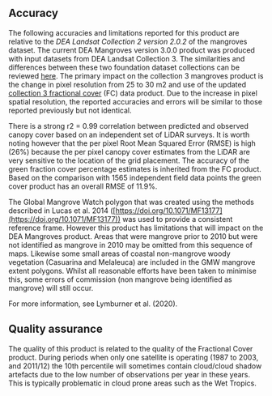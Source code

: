 ## Accuracy

The following accuracies and limitations reported for this product are relative to the *DEA Landsat Collection 2 version 2.0.2* of the mangroves dataset. The current DEA Mangroves version 3.0.0 product was produced with input datasets from DEA Landsat Collection 3. The similarities and differences between these two foundation dataset collections can be reviewed [here](https://www.dea.ga.gov.au/news/landsat-collection-upgrade). The primary impact on the collection 3 mangroves product is the change in pixel resolution from 25 to 30 m2 and use of the updated [collection 3 fractional cover](/data/product/dea-fractional-cover-landsat/) (FC) data product. Due to the increase in pixel spatial resolution, the reported accuracies and errors will be similar to those reported previously but not identical.

There is a strong r2 = 0.99 correlation between predicted and observed canopy cover based on an independent set of LiDAR surveys. It is worth noting however that the per pixel Root Mean Squared Error (RMSE) is high (26%) because the per pixel canopy cover estimates from the LiDAR are very sensitive to the location of the grid placement. The accuracy of the green fraction cover percentage estimates is inherited from the FC product. Based on the comparison with 1565 independent field data points the green cover product has an overall RMSE of 11.9%.

The Global Mangrove Watch polygon that was created using the methods described in Lucas et al. 2014 ([https://doi.org/10.1071/MF13177](https://doi.org/10.1071/MF13177)) was used to provide a consistent reference frame. However this product has limitations that will impact on the DEA Mangroves product. Areas that were mangrove prior to 2010 but were not identified as mangrove in 2010 may be omitted from this sequence of maps. Likewise some small areas of coastal non-mangrove woody vegetation (Casuarina and Melaleuca) are included in the GMW mangrove extent polygons. Whilst all reasonable efforts have been taken to minimise this, some errors of commission (non mangrove being identified as mangrove) will still occur.

For more information, see Lymburner et al. (2020).

## Quality assurance

The quality of this product is related to the quality of the Fractional Cover product. During periods when only one satellite is operating (1987 to 2003, and 2011/12) the 10th percentile will sometimes contain cloud/cloud shadow artefacts due to the low number of observations per year in these years. This is typically problematic in cloud prone areas such as the Wet Tropics.

